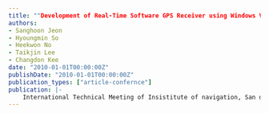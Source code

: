 ```yaml
---
title: ""Development of Real-Time Software GPS Receiver using Windows Visual C++ and USB RF Front-end""
authors:
- Sanghoon Jeon
- Hyoungmin So
- Heekwon No
- Taikjin Lee
- Changdon Kee
date: "2010-01-01T00:00:00Z"
publishDate: "2010-01-01T00:00:00Z"
publication_types: ["article-confernce"]
publication: |-
    International Technical Meeting of Insistitute of navigation, San diego USA, January, 2010
---
```

